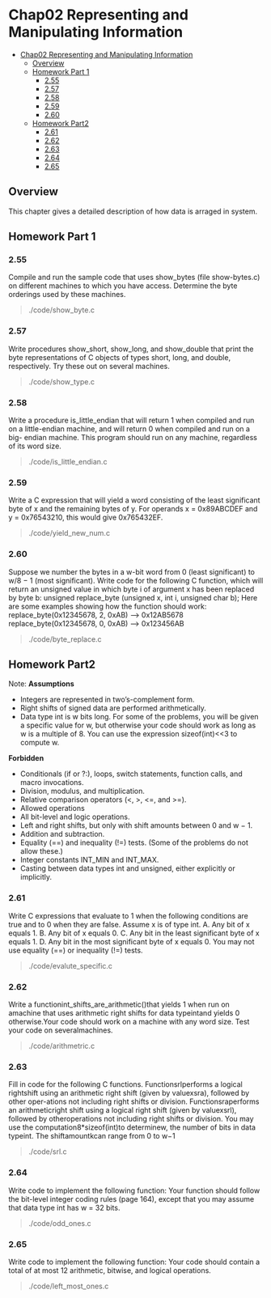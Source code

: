 # Chap02 Representing and Manipulating Information

- [Chap02 Representing and Manipulating Information](#chap02-representing-and-manipulating-information)
  - [Overview](#overview)
  - [Homework Part 1](#homework-part-1)
    - [2.55](#255)
    - [2.57](#257)
    - [2.58](#258)
    - [2.59](#259)
    - [2.60](#260)
  - [Homework Part2](#homework-part2)
    - [2.61](#261)
    - [2.62](#262)
    - [2.63](#263)
    - [2.64](#264)
    - [2.65](#265)

## Overview 
This chapter gives a detailed description of how data is arraged in system.

## Homework Part 1

### 2.55
Compile and run the sample code that uses show_bytes (file show-bytes.c) on
different machines to which you have access. Determine the byte orderings used
by these machines.

> ./code/show_byte.c

### 2.57
Write procedures show_short, show_long, and show_double that print the byte
representations of C objects of types short, long, and double, respectively. Try
these out on several machines.

> ./code/show_type.c

### 2.58
Write a procedure is_little_endian that will return 1 when compiled and run
on a little-endian machine, and will return 0 when compiled and run on a big-
endian machine. This program should run on any machine, regardless of its word
size.

> ./code/is_little_endian.c

### 2.59
Write a C expression that will yield a word consisting of the least significant byte of x and the remaining bytes of y. For operands x = 0x89ABCDEF and y = 0x76543210, this would give 0x765432EF.

> ./code/yield_new_num.c

### 2.60
Suppose we number the bytes in a w-bit word from 0 (least significant) to w/8 − 1 (most significant). Write code for the following C function, which will return an unsigned value in which byte i of argument x has been replaced by byte b: unsigned replace_byte (unsigned x, int i, unsigned char b); Here are some examples showing how the function should work: replace_byte(0x12345678, 2, 0xAB) --> 0x12AB5678 replace_byte(0x12345678, 0, 0xAB) --> 0x123456AB

> ./code/byte_replace.c

## Homework Part2 

Note: 
**Assumptions**
- Integers are represented in two’s-complement form.
- Right shifts of signed data are performed arithmetically.
- Data type int is w bits long. For some of the problems, you will be given a specific value for w, but otherwise your code should work as long as w is a multiple of 8. You can use the expression sizeof(int)<<3 to compute w.

**Forbidden**
- Conditionals (if or ?:), loops, switch statements, function calls, and macro invocations.
- Division, modulus, and multiplication.
- Relative comparison operators (<, >, <=, and >=).
- Allowed operations
- All bit-level and logic operations.
- Left and right shifts, but only with shift amounts between 0 and w − 1.
- Addition and subtraction.
- Equality (==) and inequality (!=) tests. (Some of the problems do not allow these.)
- Integer constants INT_MIN and INT_MAX.
- Casting between data types int and unsigned, either explicitly or implicitly.

### 2.61
Write C expressions that evaluate to 1 when the following conditions are true and to 0 when they are false. Assume x is of type int.
A. Any bit of x equals 1.
B. Any bit of x equals 0.
C. Any bit in the least significant byte of x equals 1.
D. Any bit in the most significant byte of x equals 0.
You may not use equality (==) or inequality (!=) tests.

> ./code/evalute_specific.c

### 2.62
Write  a  functionint_shifts_are_arithmetic()that  yields  1  when  run  on  amachine that uses arithmetic right shifts for data typeintand yields 0 otherwise.Your code should work on a machine with any word size. Test your code on severalmachines.

> ./code/arithmetric.c

### 2.63
Fill in code for the following C functions. Functionsrlperforms a logical rightshift using an arithmetic right shift (given by valuexsra), followed by other oper-ations not including right shifts or division. Functionsraperforms an arithmeticright  shift  using  a  logical  right  shift  (given  by  valuexsrl),  followed  by  otheroperations not including right shifts or division. You may use the computation8*sizeof(int)to determinew, the number of bits in data typeint. The shiftamountkcan range from 0 to w−1

> ./code/srl.c

### 2.64
Write code to implement the following function:
Your function should follow the bit-level integer coding rules (page 164), except that you may assume that data type int has w = 32 bits.

> ./code/odd_ones.c

### 2.65
Write code to implement the following function:
Your code should contain a total of at most 12 arithmetic, bitwise, and logical operations.

> ./code/left_most_ones.c